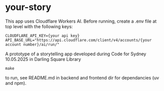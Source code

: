 # your-story

This app uses Cloudflare Workers AI. Before running, create a .env file at top level with the following keys:
```
CLOUDFLARE_API_KEY={your api key}
API_BASE_URL="https://api.cloudflare.com/client/v4/accounts/{your account number}/ai/run/"
```

A prototype of a storytelling app developed during Code for Sydney 10.05.2025 in Darling Square Library

```shell
make
```

to run, see README.md in backend and frontend dir for dependancies (uv and npm).

